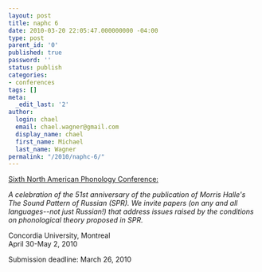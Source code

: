 ```yaml
---
layout: post
title: naphc 6
date: 2010-03-20 22:05:47.000000000 -04:00
type: post
parent_id: '0'
published: true
password: ''
status: publish
categories:
- conferences
tags: []
meta:
  _edit_last: '2'
author:
  login: chael
  email: chael.wagner@gmail.com
  display_name: chael
  first_name: Michael
  last_name: Wagner
permalink: "/2010/naphc-6/"
---
```

[Sixth North American Phonology Conference:](http://linguistics.concordia.ca/naphc6/ )

_A celebration of the 51st anniversary of the publication of Morris Halle's The Sound Pattern of Russian (SPR). We invite papers (on any and all languages--not just Russian!) that address issues raised by the conditions on phonological theory proposed in SPR._

Concordia University, Montreal  
April 30-May 2, 2010

Submission deadline: March 26, 2010

